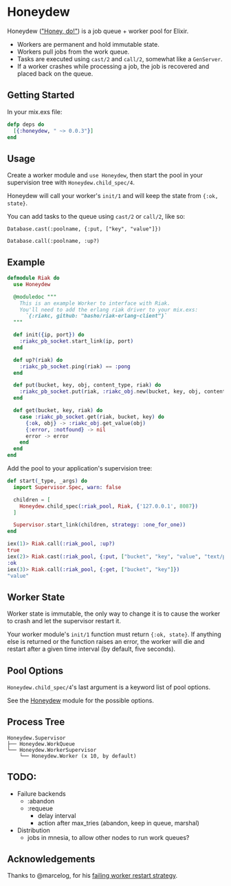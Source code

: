 Honeydew
========

Honeydew (["Honey, do!"](http://en.wiktionary.org/wiki/honey_do_list)) is a job queue + worker pool for Elixir.

- Workers are permanent and hold immutable state.
- Workers pull jobs from the work queue.
- Tasks are executed using `cast/2` and `call/2`, somewhat like a `GenServer`.
- If a worker crashes while processing a job, the job is recovered and placed back on the queue.

## Getting Started

In your mix.exs file:

```elixir
defp deps do
  [{:honeydew, " ~> 0.0.3"}]
end
```

## Usage
Create a worker module and `use Honeydew`, then start the pool in your supervision tree with `Honeydew.child_spec/4`.

Honeydew will call your worker's `init/1` and will keep the state from `{:ok, state}`.

You can add tasks to the queue using `cast/2` or `call/2`, like so:

`Database.cast(:poolname, {:put, ["key", "value"]})`

`Database.call(:poolname, :up?)`

## Example

```elixir
defmodule Riak do
  use Honeydew

  @moduledoc """
    This is an example Worker to interface with Riak.
    You'll need to add the erlang riak driver to your mix.exs:
      `{:riakc, github: "basho/riak-erlang-client"}`
  """

  def init({ip, port}) do
    :riakc_pb_socket.start_link(ip, port)
  end

  def up?(riak) do
    :riakc_pb_socket.ping(riak) == :pong
  end

  def put(bucket, key, obj, content_type, riak) do
    :riakc_pb_socket.put(riak, :riakc_obj.new(bucket, key, obj, content_type))
  end

  def get(bucket, key, riak) do
    case :riakc_pb_socket.get(riak, bucket, key) do
      {:ok, obj} -> :riakc_obj.get_value(obj)
      {:error, :notfound} -> nil
      error -> error
    end
  end
end

```

Add the pool to your application's supervision tree:

```elixir
def start(_type, _args) do
  import Supervisor.Spec, warn: false

  children = [
    Honeydew.child_spec(:riak_pool, Riak, {'127.0.0.1', 8087})
  ]

  Supervisor.start_link(children, strategy: :one_for_one))
end
```

```elixir
iex(1)> Riak.call(:riak_pool, :up?)
true
iex(2)> Riak.cast(:riak_pool, {:put, ["bucket", "key", "value", "text/plain"]})
:ok
iex(3)> Riak.call(:riak_pool, {:get, ["bucket", "key"]})                       
"value"
```

## Worker State
Worker state is immutable, the only way to change it is to cause the worker to crash and let the supervisor restart it.

Your worker module's `init/1` function must return `{:ok, state}`. If anything else is returned or the function raises an error, the worker will die and restart after a given time interval (by default, five seconds).

## Pool Options

`Honeydew.child_spec/4`'s last argument is a keyword list of pool options.

See the [Honeydew](https://github.com/koudelka/honeydew/blob/master/lib/honeydew.ex) module for the possible options.


## Process Tree

```
Honeydew.Supervisor
├── Honeydew.WorkQueue
└── Honeydew.WorkerSupervisor
    └── Honeydew.Worker (x 10, by default)
```

## TODO:

- Failure backends
  - :abandon
  - :requeue
    - delay interval
    - action after max_tries (abandon, keep in queue, marshal)
- Distribution
  - jobs in mnesia, to allow other nodes to run work queues?

## Acknowledgements

Thanks to @marcelog, for his [failing worker restart strategy](http://inaka.net/blog/2012/11/29/every-day-erlang/).
